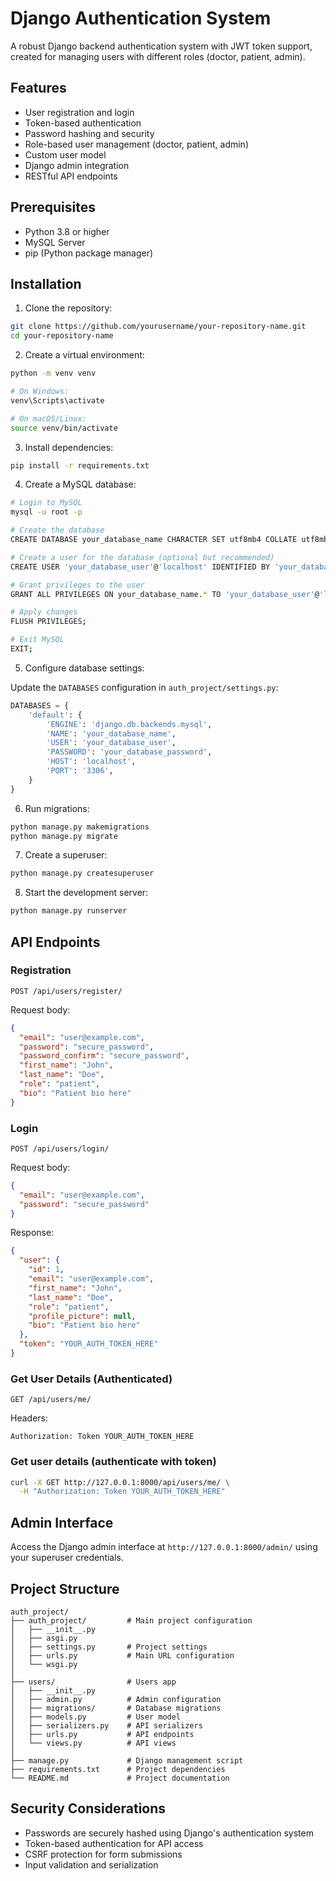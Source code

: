 # Django Authentication System

A robust Django backend authentication system with JWT token support, created for managing users with different roles (doctor, patient, admin).

## Features

- User registration and login
- Token-based authentication
- Password hashing and security
- Role-based user management (doctor, patient, admin)
- Custom user model
- Django admin integration
- RESTful API endpoints

## Prerequisites

- Python 3.8 or higher
- MySQL Server
- pip (Python package manager)

## Installation

1. Clone the repository:
```bash
git clone https://github.com/yourusername/your-repository-name.git
cd your-repository-name
```

2. Create a virtual environment:
```bash
python -m venv venv

# On Windows:
venv\Scripts\activate

# On macOS/Linux:
source venv/bin/activate
```

3. Install dependencies:
```bash
pip install -r requirements.txt
```

4. Create a MySQL database:
```bash
# Login to MySQL
mysql -u root -p

# Create the database
CREATE DATABASE your_database_name CHARACTER SET utf8mb4 COLLATE utf8mb4_unicode_ci;

# Create a user for the database (optional but recommended)
CREATE USER 'your_database_user'@'localhost' IDENTIFIED BY 'your_database_password';

# Grant privileges to the user
GRANT ALL PRIVILEGES ON your_database_name.* TO 'your_database_user'@'localhost';

# Apply changes
FLUSH PRIVILEGES;

# Exit MySQL
EXIT;
```

5. Configure database settings:

Update the `DATABASES` configuration in `auth_project/settings.py`:
```python
DATABASES = {
    'default': {
        'ENGINE': 'django.db.backends.mysql',
        'NAME': 'your_database_name',
        'USER': 'your_database_user',
        'PASSWORD': 'your_database_password',
        'HOST': 'localhost',
        'PORT': '3306',
    }
}
```

6. Run migrations:
```bash
python manage.py makemigrations
python manage.py migrate
```

7. Create a superuser:
```bash
python manage.py createsuperuser
```

8. Start the development server:
```bash
python manage.py runserver
```

## API Endpoints

### Registration
```
POST /api/users/register/
```
Request body:
```json
{
  "email": "user@example.com",
  "password": "secure_password",
  "password_confirm": "secure_password",
  "first_name": "John",
  "last_name": "Doe",
  "role": "patient",
  "bio": "Patient bio here" 
}
```

### Login
```
POST /api/users/login/
```
Request body:
```json
{
  "email": "user@example.com",
  "password": "secure_password"
}
```
Response:
```json
{
  "user": {
    "id": 1,
    "email": "user@example.com",
    "first_name": "John",
    "last_name": "Doe",
    "role": "patient",
    "profile_picture": null,
    "bio": "Patient bio here"
  },
  "token": "YOUR_AUTH_TOKEN_HERE"
}
```

### Get User Details (Authenticated)
```
GET /api/users/me/
```
Headers:
```
Authorization: Token YOUR_AUTH_TOKEN_HERE
```



### Get user details (authenticate with token)
```bash
curl -X GET http://127.0.0.1:8000/api/users/me/ \
  -H "Authorization: Token YOUR_AUTH_TOKEN_HERE"
```

## Admin Interface

Access the Django admin interface at `http://127.0.0.1:8000/admin/` using your superuser credentials.

## Project Structure

```
auth_project/
├── auth_project/         # Main project configuration
│   ├── __init__.py
│   ├── asgi.py
│   ├── settings.py       # Project settings
│   ├── urls.py           # Main URL configuration
│   └── wsgi.py
│
├── users/                # Users app
│   ├── __init__.py
│   ├── admin.py          # Admin configuration
│   ├── migrations/       # Database migrations
│   ├── models.py         # User model
│   ├── serializers.py    # API serializers
│   ├── urls.py           # API endpoints
│   └── views.py          # API views
│
├── manage.py             # Django management script
├── requirements.txt      # Project dependencies
└── README.md             # Project documentation
```

## Security Considerations

- Passwords are securely hashed using Django's authentication system
- Token-based authentication for API access
- CSRF protection for form submissions
- Input validation and serialization
